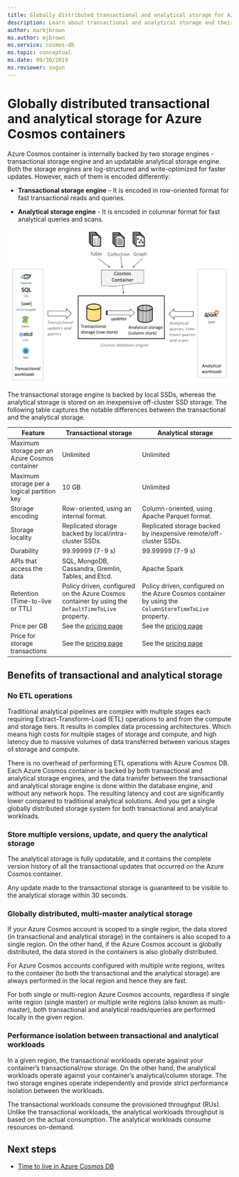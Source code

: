 ```yaml
---
title: Globally distributed transactional and analytical storage for Azure Cosmos containers
description: Learn about transactional and analytical storage and their configuration options for Azure Cosmos containers.
author: markjbrown
ms.author: mjbrown
ms.service: cosmos-db
ms.topic: conceptual
ms.date: 09/30/2019
ms.reviewer: sngun
---
```


# Globally distributed transactional and analytical storage for Azure Cosmos containers

Azure Cosmos container is internally backed by two storage engines - transactional storage engine and an updatable analytical storage engine. Both the storage engines are log-structured and write-optimized for faster updates. However, each of them is encoded differently:

* **Transactional storage engine** – It is encoded in row-oriented format for fast transactional reads and queries.

* **Analytical storage engine** - It is encoded in columnar format for fast analytical queries and scans.

![Storage engines and Azure Cosmos DB API mapping](./media/globally-distributed-transactional-analytical-storage/storage-engines-api-mapping.png)

The transactional storage engine is backed by local SSDs, whereas the analytical storage is stored on an inexpensive off-cluster SSD storage. The following table captures the notable differences between the transactional and the analytical storage.


|Feature  |Transactional storage  |Analytical storage |
|---------|---------|---------|
|Maximum storage per an Azure Cosmos container |   Unlimited      |    Unlimited     |
|Maximum storage per a logical partition key   |   10 GB      |   Unlimited      |
|Storage encoding  |   Row-oriented, using an internal format.   |   Column-oriented, using Apache Parquet format. |
|Storage locality |   Replicated storage backed by local/intra-cluster SSDs. |  Replicated storage backed by inexpensive remote/off-cluster SSDs.       |
|Durability  |    99.99999 (7-9 s)     |  99.99999 (7-9 s)       |
|APIs that access the data  |   SQL, MongoDB, Cassandra, Gremlin, Tables, and Etcd.       | Apache Spark         |
|Retention (Time-to-live or TTL)   |  Policy driven, configured on the Azure Cosmos container by using the `DefaultTimeToLive` property.       |   Policy driven, configured on the Azure Cosmos container by using the `ColumnStoreTimeToLive` property.      |
|Price per GB    |   See the [pricing page](https://azure.microsoft.com/pricing/details/cosmos-db/)     |   See the [pricing page](https://azure.microsoft.com/pricing/details/cosmos-db/)        |
|Price for storage transactions    |  See the [pricing page](https://azure.microsoft.com/pricing/details/cosmos-db/)         |   See the [pricing page](https://azure.microsoft.com/pricing/details/cosmos-db/)        |

## Benefits of transactional and analytical storage

### No ETL operations

Traditional analytical pipelines are complex with multiple stages each requiring Extract-Transform-Load (ETL) operations to and from the compute and storage tiers. It results in complex data processing architectures. Which means high costs for multiple stages of storage and compute, and high latency due to massive volumes of data transferred between various stages of storage and compute.  

There is no overhead of performing ETL operations with Azure Cosmos DB. Each Azure Cosmos container is backed by both transactional and analytical storage engines, and the data transfer between the transactional and analytical storage engine is done within the database engine, and without any network hops. The resulting latency and cost are significantly lower compared to traditional analytical solutions. And you get a single globally distributed storage system for both transactional and analytical workloads.  

### Store multiple versions, update, and query the analytical storage

The analytical storage is fully updatable, and it contains the complete version history of all the transactional updates that occurred on the Azure Cosmos container.

Any update made to the transactional storage is guaranteed to be visible to the analytical storage within 30 seconds. 

### Globally distributed, multi-master analytical storage

If your Azure Cosmos account is scoped to a single region, the data stored (in transactional and analytical storage) in the containers is also scoped to a single region. On the other hand, if the Azure Cosmos account is globally distributed, the data stored in the containers is also globally distributed.

For Azure Cosmos accounts configured with multiple write regions, writes to the container (to both the transactional and the analytical storage) are always performed in the local region and hence they are fast.

For both single or multi-region Azure Cosmos accounts, regardless if single write region (single master) or multiple write regions (also known as multi-master), both transactional and analytical reads/queries are performed locally in the given region.

### Performance isolation between transactional and analytical workloads

In a given region, the transactional workloads operate against your container’s transactional/row storage. On the other hand, the analytical workloads operate against your container’s analytical/column storage. The two storage engines operate independently and provide strict performance isolation between the workloads.

The transactional workloads consume the provisioned throughput (RUs). Unlike the transactional workloads, the analytical workloads throughput is based on the actual consumption. The analytical workloads consume resources on-demand.

## Next steps

* [Time to live in Azure Cosmos DB](time-to-live.md)
